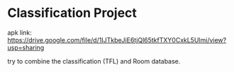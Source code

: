 # Classification Project
apk link:
https://drive.google.com/file/d/1IJTkbeJiE6tjQl65tkfTXY0CxkL5Ulmi/view?usp=sharing

try to combine the classification (TFL) and Room database. 

